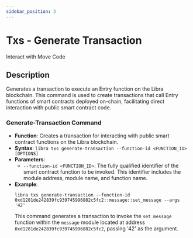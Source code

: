 ```yaml
---
sidebar_position: 3
---
```


# Txs - Generate Transaction

Interact with Move Code

## Description
Generates a transaction to execute an Entry function on the Libra blockchain. This command is used to create transactions that call Entry functions of smart contracts deployed on-chain, facilitating direct interaction with public smart contract code.

### Generate-Transaction Command
- **Function**: Creates a transaction for interacting with public smart contract functions on the Libra blockchain.
- **Syntax**: `libra txs generate-transaction --function-id <FUNCTION_ID> [OPTIONS]`
- **Parameters**:
  - `--function-id <FUNCTION_ID>`: The fully qualified identifier of the smart contract function to be invoked. This identifier includes the module address, module name, and function name.
- **Example**:
  ```
  libra txs generate-transaction --function-id 0xd1281de242839fc939745996882c5fc2::message::set_message --args '42'
  ```
  This command generates a transaction to invoke the `set_message` function within the `message` module located at address `0xd1281de242839fc939745996882c5fc2`, passing '42' as the argument.
